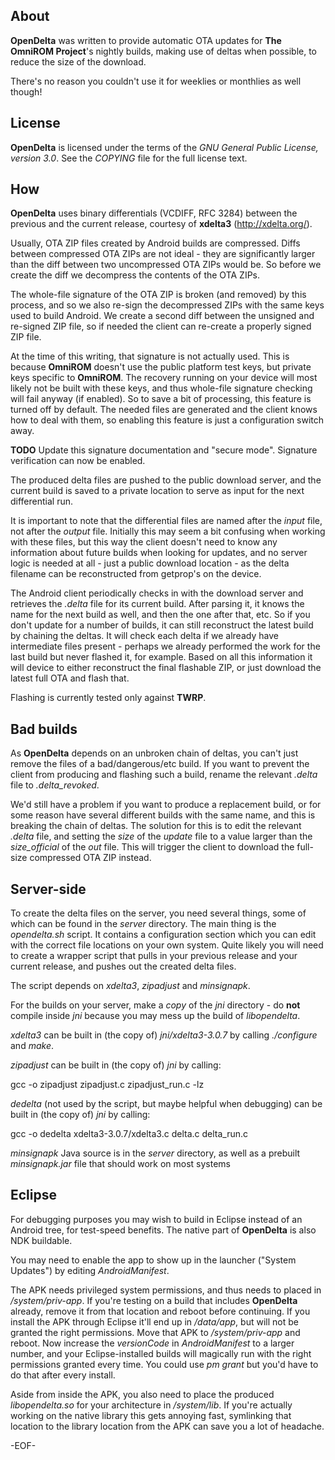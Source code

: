About
-----

**OpenDelta** was written to provide automatic OTA updates for 
**The OmniROM Project**'s nightly builds, making use of deltas when possible,
to reduce the size of the download.

There's no reason you couldn't use it for weeklies or monthlies as well though!


License
-------

**OpenDelta** is licensed under the terms of the *GNU General Public License,
version 3.0*. See the *COPYING* file for the full license text.


How
---

**OpenDelta** uses binary differentials (VCDIFF, RFC 3284) between the previous
and the current release, courtesy of **xdelta3** (<http://xdelta.org/>).

Usually, OTA ZIP files created by Android builds are compressed. Diffs between
compressed OTA ZIPs are not ideal - they are significantly larger than the diff
between two uncompressed OTA ZIPs would be. So before we create the diff we 
decompress the contents of the OTA ZIPs.

The whole-file signature of the OTA ZIP is broken (and removed) by this process, 
and so we also re-sign the decompressed ZIPs with the same keys used to build 
Android. We create a second diff between the unsigned and re-signed ZIP file,
so if needed the client can re-create a properly signed ZIP file.

At the time of this writing, that signature is not actually used. This is 
because **OmniROM** doesn't use the public platform test keys, but private keys
specific to **OmniROM**. The recovery running on your device will most likely
not be built with these keys, and thus whole-file signature checking will 
fail anyway (if enabled). So to save a bit of processing, this feature is
turned off by default. The needed files are generated and the client knows how 
to deal with them, so enabling this feature is just a configuration switch away.

**TODO** Update this signature documentation and "secure mode". Signature 
verification can now be enabled. 

The produced delta files are pushed to the public download server, and the 
current build is saved to a private location to serve as input for the next
differential run. 

It is important to note that the differential files are named after the *input*
file, not after the *output* file. Initially this may seem a bit confusing when
working with these files, but this way the client doesn't need to know any 
information about future builds when looking for updates, and no server logic
is needed at all - just a public download location - as the delta filename can
be reconstructed from getprop's on the device.

The Android client periodically checks in with the download server and 
retrieves the *.delta* file for its current build. After parsing it, it knows
the name for the next build as well, and then the one after that, etc. So 
if you don't update for a number of builds, it can still reconstruct the latest
build by chaining the deltas. It will check each delta if we already have 
intermediate files present - perhaps we already performed the work for the last
build but never flashed it, for example. Based on all this information it will
device to either reconstruct the final flashable ZIP, or just download the
latest full OTA and flash that. 

Flashing is currently tested only against **TWRP**.


Bad builds
----------

As **OpenDelta** depends on an unbroken chain of deltas, you can't just remove
the files of a bad/dangerous/etc build. If you want to prevent the client from
producing and flashing such a build, rename the relevant *.delta* file to
*.delta_revoked*.

We'd still have a problem if you want to produce a replacement build, or for
some reason have several different builds with the same name, and this is 
breaking the chain of deltas. The solution for this is to edit the relevant
*.delta* file, and setting the *size* of the *update* file to a value larger
than the *size_official* of the *out* file. This will trigger the client to
download the full-size compressed OTA ZIP instead.


Server-side
-----------

To create the delta files on the server, you need several things, some of 
which can be found in the *server* directory. The main thing is the 
*opendelta.sh* script. It contains a configuration section which you can edit 
with the correct file locations on your own system. Quite likely you will need
to create a wrapper script that pulls in your previous release and your 
current release, and pushes out the created delta files.

The script depends on *xdelta3*, *zipadjust* and *minsignapk*.

For the builds on your server, make a *copy* of the *jni* directory - do **not**
compile inside *jni* because you may mess up the build of *libopendelta*.  

*xdelta3* can be built in (the copy of) *jni/xdelta3-3.0.7* by calling *./configure*
and *make*.

*zipadjust* can be built in (the copy of) *jni* by calling:

gcc -o zipadjust zipadjust.c zipadjust_run.c -lz

*dedelta* (not used by the script, but maybe helpful when debugging) can be built
in (the copy of) *jni* by calling:

gcc -o dedelta xdelta3-3.0.7/xdelta3.c delta.c delta_run.c

*minsignapk* Java source is in the *server* directory, as well as a prebuilt
*minsignapk.jar* file that should work on most systems


Eclipse
-------

For debugging purposes you may wish to build in Eclipse instead of an Android
tree, for test-speed benefits. The native part of **OpenDelta** is also NDK
buildable.

You may need to enable the app to show up in the launcher ("System Updates")
by editing *AndroidManifest*.

The APK needs privileged system permissions, and thus needs to placed in
*/system/priv-app*. If you're testing on a build that includes **OpenDelta**
already, remove it from that location and reboot before continuing. If you
install the APK through Eclipse it'll end up in */data/app*, but will not be
granted the right permissions. Move that APK to */system/priv-app* and reboot.
Now increase the *versionCode* in *AndroidManifest* to a larger number, and
your Eclipse-installed builds will magically run with the right permissions
granted every time. You could use *pm grant* but you'd have to do that after
every install.
  
Aside from inside the APK, you also need to place the produced *libopendelta.so*
for your architecture in */system/lib*. If you're actually working on the
native library this gets annoying fast, symlinking that location to the library
location from the APK can save you a lot of headache. 


-EOF-